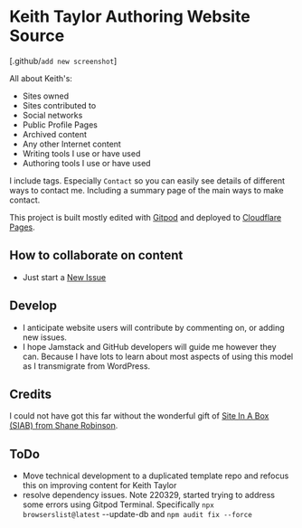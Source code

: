 # Keith Taylor Authoring Website Source

[.github/`add new screenshot`]

All about Keith's:

- Sites owned
- Sites contributed to
- Social networks
- Public Profile Pages
- Archived content
- Any other Internet content
- Writing tools I use or have used
- Authoring tools I use or have used

I include tags. Especially `Contact` so you can easily see details of different ways to contact me. Including a summary page of the main ways to make contact.

This project is built mostly edited with [Gitpod](https://www.gitpod.io/) and deployed to [Cloudflare Pages](https://pages.cloudflare.com).

## How to collaborate on content

- Just start a [New Issue](./issues/new/choose)

## Develop

- I anticipate website users will contribute by commenting on, or adding new issues.
- I hope Jamstack and GitHub developers will guide me however they can. Because I have lots to learn about most aspects of using this model as I transmigrate from WordPress.

## Credits

I could not have got this far without the wonderful gift of [Site In A Box (SIAB) from Shane Robinson](https://github.com/11ta/11ta-template).

## ToDo

- Move technical development to a duplicated template repo and refocus this on improving content for Keith Taylor
- resolve dependency issues. Note 220329, started trying to address some errors using Gitpod Terminal. Specifically `npx browserslist@latest` --update-db and `npm audit fix --force`